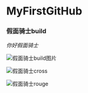 # MyFirstGitHub

### 假面骑士build


*你好假面骑士*

![假面骑士build图片](https://ss0.bdstatic.com/94oJfD_bAAcT8t7mm9GUKT-xh_/timg?image&quality=100&size=b4000_4000&sec=1600772077&di=6f4ebab42cf074a48523822db89b02b9&src=http://pic.wodingche.com/carimg/scesthcqx.jpeg)

![ 假面骑士cross](https://timgsa.baidu.com/timg?image&quality=80&size=b9999_10000&sec=1600865436886&di=4371093a9302883555df622f51503f38&imgtype=0&src=http%3A%2F%2Fi0.hdslb.com%2Fbfs%2Fface%2F9943c9f4816853905833a6b464d9f33e1fc00ab7.jpg)

![ 假面骑士rouge](https://ss1.bdstatic.com/70cFvXSh_Q1YnxGkpoWK1HF6hhy/it/u=3253535659,501386820&fm=26&gp=0.jpg)
